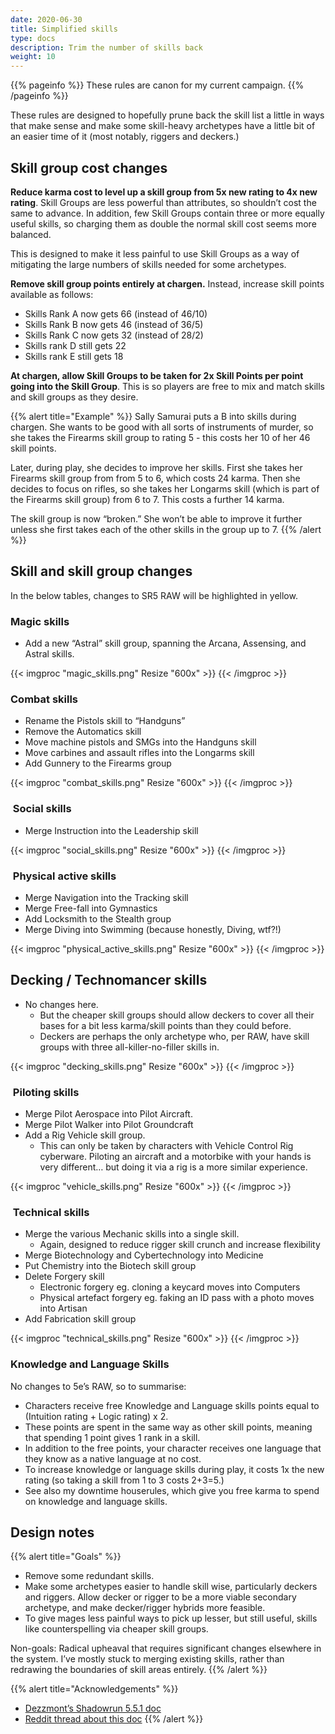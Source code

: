 ```yaml
---
date: 2020-06-30
title: Simplified skills
type: docs
description: Trim the number of skills back
weight: 10
---
```

{{% pageinfo %}} 
These rules are canon for my current campaign.
{{% /pageinfo %}}

These rules are designed to hopefully prune back the skill list a little in ways that make sense and make some skill-heavy archetypes have a little bit of an easier time of it (most notably, riggers and deckers.)

## Skill group cost changes

**Reduce karma cost to level up a skill group from 5x new rating to 4x new rating**. Skill Groups are less powerful than attributes, so shouldn’t cost the same to advance. In addition, few Skill Groups contain three or more equally useful skills, so charging them as double the normal skill cost seems more balanced.

This is designed to make it less painful to use Skill Groups as a way of mitigating the large numbers of skills needed for some archetypes.

**Remove skill group points entirely at chargen.** Instead, increase skill points available as follows:

* Skills Rank A now gets 66 (instead of 46/10)
* Skills Rank B now gets 46 (instead of 36/5)
* Skills Rank C now gets 32 (instead of 28/2)
* Skills rank D still gets 22
* Skills rank E still gets 18

**At chargen, allow Skill Groups to be taken for 2x Skill Points per point going into the Skill Group**. This is so players are free to mix and match skills and skill groups as they desire.

{{% alert title="Example" %}}
Sally Samurai puts a B into skills during chargen. She wants to be good with all sorts of instruments of murder, so she takes the Firearms skill group to rating 5 - this costs her 10 of her 46 skill points.

Later, during play, she decides to improve her skills. First she takes her Firearms skill group from from 5 to 6, which costs 24 karma. Then she decides to focus on rifles, so she takes her Longarms skill (which is part of the Firearms skill group) from 6 to 7. This costs a further 14 karma. 

The skill group is now “broken.” She won’t be able to improve it further unless she first takes each of the other skills in the group up to 7.
{{% /alert %}}


## Skill and skill group changes

In the below tables, changes to SR5 RAW will be highlighted in yellow.

### Magic skills

* Add a new “Astral” skill group, spanning the Arcana, Assensing, and Astral skills.

{{< imgproc "magic_skills.png" Resize "600x" >}}
{{< /imgproc >}}

### Combat skills

* Rename the Pistols skill to “Handguns”
* Remove the Automatics skill
* Move machine pistols and SMGs into the Handguns skill
* Move carbines and assault rifles into the Longarms skill
* Add Gunnery to the Firearms group

{{< imgproc "combat_skills.png" Resize "600x" >}}
{{< /imgproc >}}

###  Social skills

* Merge Instruction into the Leadership skill

{{< imgproc "social_skills.png" Resize "600x" >}}
{{< /imgproc >}}

###  Physical active skills

* Merge Navigation into the Tracking skill
* Merge Free-fall into Gymnastics
* Add Locksmith to the Stealth group 
* Merge Diving into Swimming (because honestly, Diving, wtf?!)

{{< imgproc "physical_active_skills.png" Resize "600x" >}}
{{< /imgproc >}}

## Decking / Technomancer skills

* No changes here. 
	* But the cheaper skill groups should allow deckers to cover all their bases for a bit less karma/skill points than they could before.
	* Deckers are perhaps the only archetype who, per RAW, have skill groups with three all-killer-no-filler skills in.

{{< imgproc "decking_skills.png" Resize "600x" >}}
{{< /imgproc >}}

###  Piloting skills

* Merge Pilot Aerospace into Pilot Aircraft.
* Merge Pilot Walker into Pilot Groundcraft
* Add a Rig Vehicle skill group.
	* This can only be taken by characters with Vehicle Control Rig cyberware. Piloting an aircraft and a motorbike with your hands is very different… but doing it via a rig is a more similar experience.

{{< imgproc "vehicle_skills.png" Resize "600x" >}}
{{< /imgproc >}}

###  Technical skills

* Merge the various Mechanic skills into a single skill.
	* Again, designed to reduce rigger skill crunch and increase flexibility
* Merge Biotechnology and Cybertechnology into Medicine
* Put Chemistry into the Biotech skill group 
* Delete Forgery skill
	* Electronic forgery eg. cloning a keycard moves into Computers
	* Physical artefact forgery eg. faking an ID pass with a photo moves into Artisan
* Add Fabrication skill group 

{{< imgproc "technical_skills.png" Resize "600x" >}}
{{< /imgproc >}}


### Knowledge and Language Skills

No changes to 5e’s RAW, so to summarise:

* Characters receive free Knowledge and Language skills points equal to (Intuition rating + Logic rating) x 2. 
* These points are spent in the same way as other skill points, meaning that spending 1 point gives 1 rank in a skill. 
* In addition to the free points, your character receives one language that they know as a native language at no cost. 
* To increase knowledge or language skills during play, it costs 1x the new rating (so taking a skill from 1 to 3 costs 2+3=5.)
* See also my downtime houserules, which give you free karma to spend on knowledge and language skills.

## Design notes

{{% alert title="Goals" %}}
* Remove some redundant skills.
* Make some archetypes easier to handle skill wise, particularly deckers and riggers. Allow decker or rigger to be a more viable secondary archetype, and  make decker/rigger hybrids more feasible.
* To give mages less painful ways to pick up lesser, but still useful, skills like counterspelling via cheaper skill groups.

Non-goals: Radical upheaval that requires significant changes elsewhere in the system. I’ve mostly stuck to merging existing skills, rather than redrawing the boundaries of skill areas entirely.
{{% /alert %}}

{{% alert title="Acknowledgements" %}}
* [Dezzmont’s Shadowrun 5.5.1 doc](https://docs.google.com/document/u/1/d/1BS29RpXycPDac6e-1MuDz5HXknSPTerL7392u1lm_SY/mobilebasic)
* [Reddit thread about this doc](https://www.reddit.com/r/Shadowrun/comments/dxb3il/simplified_skill_list_for_5e_houserules/)
{{% /alert %}}
